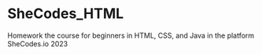 # SheCodes_HTML
Homework the course for beginners in HTML, CSS, and Java in the platform SheCodes.io 2023
